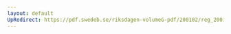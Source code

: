 ```yaml
---
layout: default
UpRedirect: https://pdf.swedeb.se/riksdagen-volumeG-pdf/200102/reg_200102/reg_200102_0336.pdf
---
```

